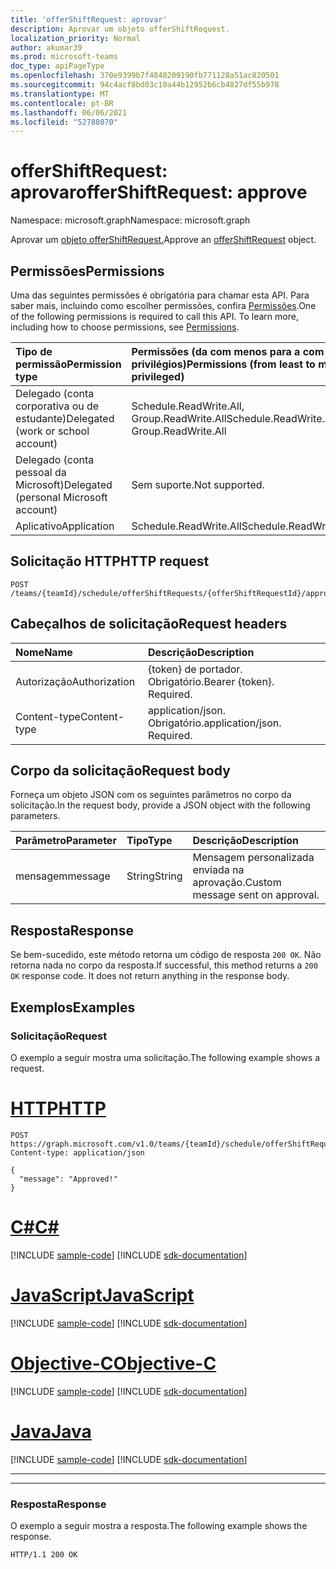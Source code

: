```yaml
---
title: 'offerShiftRequest: aprovar'
description: Aprovar um objeto offerShiftRequest.
localization_priority: Normal
author: akumar39
ms.prod: microsoft-teams
doc_type: apiPageType
ms.openlocfilehash: 370e9399b7f4848209190fb771128a51ac820501
ms.sourcegitcommit: 94c4acf8bd03c10a44b12952b6cb4827df55b978
ms.translationtype: MT
ms.contentlocale: pt-BR
ms.lasthandoff: 06/06/2021
ms.locfileid: "52788070"
---
```

# <a name="offershiftrequest-approve"></a><span data-ttu-id="2b9d5-103">offerShiftRequest: aprovar</span><span class="sxs-lookup"><span data-stu-id="2b9d5-103">offerShiftRequest: approve</span></span>

<span data-ttu-id="2b9d5-104">Namespace: microsoft.graph</span><span class="sxs-lookup"><span data-stu-id="2b9d5-104">Namespace: microsoft.graph</span></span>

<span data-ttu-id="2b9d5-105">Aprovar um [objeto offerShiftRequest.](../resources/offershiftrequest.md)</span><span class="sxs-lookup"><span data-stu-id="2b9d5-105">Approve an [offerShiftRequest](../resources/offershiftrequest.md) object.</span></span>

## <a name="permissions"></a><span data-ttu-id="2b9d5-106">Permissões</span><span class="sxs-lookup"><span data-stu-id="2b9d5-106">Permissions</span></span>

<span data-ttu-id="2b9d5-p101">Uma das seguintes permissões é obrigatória para chamar esta API. Para saber mais, incluindo como escolher permissões, confira [Permissões](/graph/permissions-reference).</span><span class="sxs-lookup"><span data-stu-id="2b9d5-p101">One of the following permissions is required to call this API. To learn more, including how to choose permissions, see [Permissions](/graph/permissions-reference).</span></span>

| <span data-ttu-id="2b9d5-109">Tipo de permissão</span><span class="sxs-lookup"><span data-stu-id="2b9d5-109">Permission type</span></span>                        | <span data-ttu-id="2b9d5-110">Permissões (da com menos para a com mais privilégios)</span><span class="sxs-lookup"><span data-stu-id="2b9d5-110">Permissions (from least to most privileged)</span></span> |
|:---------------------------------------|:--------------------------------------------|
| <span data-ttu-id="2b9d5-111">Delegado (conta corporativa ou de estudante)</span><span class="sxs-lookup"><span data-stu-id="2b9d5-111">Delegated (work or school account)</span></span>     | <span data-ttu-id="2b9d5-112">Schedule.ReadWrite.All, Group.ReadWrite.All</span><span class="sxs-lookup"><span data-stu-id="2b9d5-112">Schedule.ReadWrite.All, Group.ReadWrite.All</span></span> |
| <span data-ttu-id="2b9d5-113">Delegado (conta pessoal da Microsoft)</span><span class="sxs-lookup"><span data-stu-id="2b9d5-113">Delegated (personal Microsoft account)</span></span> | <span data-ttu-id="2b9d5-114">Sem suporte.</span><span class="sxs-lookup"><span data-stu-id="2b9d5-114">Not supported.</span></span> |
| <span data-ttu-id="2b9d5-115">Aplicativo</span><span class="sxs-lookup"><span data-stu-id="2b9d5-115">Application</span></span>                            | <span data-ttu-id="2b9d5-116">Schedule.ReadWrite.All</span><span class="sxs-lookup"><span data-stu-id="2b9d5-116">Schedule.ReadWrite.All</span></span> |


## <a name="http-request"></a><span data-ttu-id="2b9d5-117">Solicitação HTTP</span><span class="sxs-lookup"><span data-stu-id="2b9d5-117">HTTP request</span></span>

<!-- { "blockType": "ignored" } -->

```http
POST /teams/{teamId}/schedule/offerShiftRequests/{offerShiftRequestId}/approve
```

## <a name="request-headers"></a><span data-ttu-id="2b9d5-118">Cabeçalhos de solicitação</span><span class="sxs-lookup"><span data-stu-id="2b9d5-118">Request headers</span></span>

| <span data-ttu-id="2b9d5-119">Nome</span><span class="sxs-lookup"><span data-stu-id="2b9d5-119">Name</span></span>          | <span data-ttu-id="2b9d5-120">Descrição</span><span class="sxs-lookup"><span data-stu-id="2b9d5-120">Description</span></span>   |
|:--------------|:--------------|
| <span data-ttu-id="2b9d5-121">Autorização</span><span class="sxs-lookup"><span data-stu-id="2b9d5-121">Authorization</span></span> | <span data-ttu-id="2b9d5-p102">{token} de portador. Obrigatório.</span><span class="sxs-lookup"><span data-stu-id="2b9d5-p102">Bearer {token}. Required.</span></span> |
| <span data-ttu-id="2b9d5-124">Content-type</span><span class="sxs-lookup"><span data-stu-id="2b9d5-124">Content-type</span></span> | <span data-ttu-id="2b9d5-p103">application/json. Obrigatório.</span><span class="sxs-lookup"><span data-stu-id="2b9d5-p103">application/json. Required.</span></span> |

## <a name="request-body"></a><span data-ttu-id="2b9d5-127">Corpo da solicitação</span><span class="sxs-lookup"><span data-stu-id="2b9d5-127">Request body</span></span>

<span data-ttu-id="2b9d5-128">Forneça um objeto JSON com os seguintes parâmetros no corpo da solicitação.</span><span class="sxs-lookup"><span data-stu-id="2b9d5-128">In the request body, provide a JSON object with the following parameters.</span></span>

| <span data-ttu-id="2b9d5-129">Parâmetro</span><span class="sxs-lookup"><span data-stu-id="2b9d5-129">Parameter</span></span>    | <span data-ttu-id="2b9d5-130">Tipo</span><span class="sxs-lookup"><span data-stu-id="2b9d5-130">Type</span></span>        | <span data-ttu-id="2b9d5-131">Descrição</span><span class="sxs-lookup"><span data-stu-id="2b9d5-131">Description</span></span> |
|:-------------|:------------|:------------|
|<span data-ttu-id="2b9d5-132">mensagem</span><span class="sxs-lookup"><span data-stu-id="2b9d5-132">message</span></span>|<span data-ttu-id="2b9d5-133">String</span><span class="sxs-lookup"><span data-stu-id="2b9d5-133">String</span></span>|<span data-ttu-id="2b9d5-134">Mensagem personalizada enviada na aprovação.</span><span class="sxs-lookup"><span data-stu-id="2b9d5-134">Custom message sent on approval.</span></span>|

## <a name="response"></a><span data-ttu-id="2b9d5-135">Resposta</span><span class="sxs-lookup"><span data-stu-id="2b9d5-135">Response</span></span>

<span data-ttu-id="2b9d5-p104">Se bem-sucedido, este método retorna um código de resposta `200 OK`. Não retorna nada no corpo da resposta.</span><span class="sxs-lookup"><span data-stu-id="2b9d5-p104">If successful, this method returns a `200 OK` response code. It does not return anything in the response body.</span></span>

## <a name="examples"></a><span data-ttu-id="2b9d5-138">Exemplos</span><span class="sxs-lookup"><span data-stu-id="2b9d5-138">Examples</span></span>

### <a name="request"></a><span data-ttu-id="2b9d5-139">Solicitação</span><span class="sxs-lookup"><span data-stu-id="2b9d5-139">Request</span></span>

<span data-ttu-id="2b9d5-140">O exemplo a seguir mostra uma solicitação.</span><span class="sxs-lookup"><span data-stu-id="2b9d5-140">The following example shows a request.</span></span>


# <a name="http"></a>[<span data-ttu-id="2b9d5-141">HTTP</span><span class="sxs-lookup"><span data-stu-id="2b9d5-141">HTTP</span></span>](#tab/http)
<!-- {
  "blockType": "request",
  "name": "offershiftrequest_approve"
}-->

```http
POST https://graph.microsoft.com/v1.0/teams/{teamId}/schedule/offerShiftRequests/{offerShiftRequestId}/approve
Content-type: application/json

{
  "message": "Approved!"
}
```
# <a name="c"></a>[<span data-ttu-id="2b9d5-142">C#</span><span class="sxs-lookup"><span data-stu-id="2b9d5-142">C#</span></span>](#tab/csharp)
[!INCLUDE [sample-code](../includes/snippets/csharp/offershiftrequest-approve-csharp-snippets.md)]
[!INCLUDE [sdk-documentation](../includes/snippets/snippets-sdk-documentation-link.md)]

# <a name="javascript"></a>[<span data-ttu-id="2b9d5-143">JavaScript</span><span class="sxs-lookup"><span data-stu-id="2b9d5-143">JavaScript</span></span>](#tab/javascript)
[!INCLUDE [sample-code](../includes/snippets/javascript/offershiftrequest-approve-javascript-snippets.md)]
[!INCLUDE [sdk-documentation](../includes/snippets/snippets-sdk-documentation-link.md)]

# <a name="objective-c"></a>[<span data-ttu-id="2b9d5-144">Objective-C</span><span class="sxs-lookup"><span data-stu-id="2b9d5-144">Objective-C</span></span>](#tab/objc)
[!INCLUDE [sample-code](../includes/snippets/objc/offershiftrequest-approve-objc-snippets.md)]
[!INCLUDE [sdk-documentation](../includes/snippets/snippets-sdk-documentation-link.md)]

# <a name="java"></a>[<span data-ttu-id="2b9d5-145">Java</span><span class="sxs-lookup"><span data-stu-id="2b9d5-145">Java</span></span>](#tab/java)
[!INCLUDE [sample-code](../includes/snippets/java/offershiftrequest-approve-java-snippets.md)]
[!INCLUDE [sdk-documentation](../includes/snippets/snippets-sdk-documentation-link.md)]

---

---


### <a name="response"></a><span data-ttu-id="2b9d5-146">Resposta</span><span class="sxs-lookup"><span data-stu-id="2b9d5-146">Response</span></span>

<span data-ttu-id="2b9d5-147">O exemplo a seguir mostra a resposta.</span><span class="sxs-lookup"><span data-stu-id="2b9d5-147">The following example shows the response.</span></span>
<!-- {
  "blockType": "response",
  "truncated": true
} -->

```http
HTTP/1.1 200 OK
```

<!-- uuid: 16cd6b66-4b1a-43a1-adaf-3a886856ed98
2019-02-04 14:57:30 UTC -->
<!-- {
  "type": "#page.annotation",
  "description": "offerShiftRequest: approve",
  "keywords": "",
  "section": "documentation",
  "tocPath": ""
}-->

